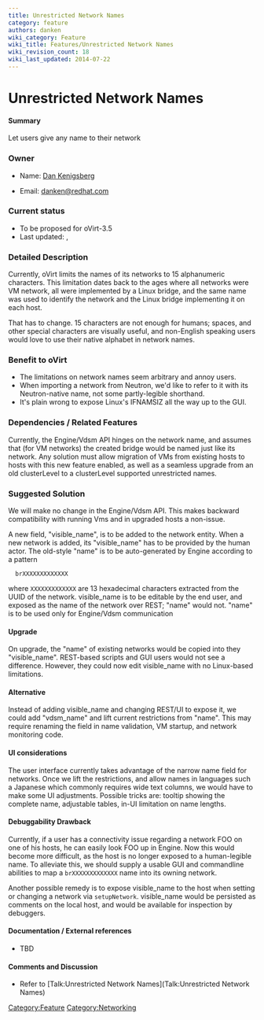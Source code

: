 ```yaml
---
title: Unrestricted Network Names
category: feature
authors: danken
wiki_category: Feature
wiki_title: Features/Unrestricted Network Names
wiki_revision_count: 18
wiki_last_updated: 2014-07-22
---
```


# Unrestricted Network Names

#### Summary

Let users give any name to their network

### Owner

*   Name: [ Dan Kenigsberg](User:Danken)

<!-- -->

*   Email: <danken@redhat.com>

### Current status

*   To be proposed for oVirt-3.5
*   Last updated: ,

### Detailed Description

Currently, oVirt limits the names of its networks to 15 alphanumeric characters. This limitation dates back to the ages where all networks were VM network, all were implemented by a Linux bridge, and the same name was used to identify the network and the Linux bridge implementing it on each host.

That has to change. 15 characters are not enough for humans; spaces, and other special characters are visually useful, and non-English speaking users would love to use their native alphabet in network names.

### Benefit to oVirt

*   The limitations on network names seem arbitrary and annoy users.
*   When importing a network from Neutron, we'd like to refer to it with its Neutron-native name, not some partly-legible shorthand.
*   It's plain wrong to expose Linux's IFNAMSIZ all the way up to the GUI.

### Dependencies / Related Features

Currently, the Engine/Vdsm API hinges on the network name, and assumes that (for VM networks) the created bridge would be named just like its network. Any solution must allow migration of VMs from existing hosts to hosts with this new feature enabled, as well as a seamless upgrade from an old clusterLevel to a clusterLevel supported unrestricted names.

### Suggested Solution

We will make no change in the Engine/Vdsm API. This makes backward compatibility with running Vms and in upgraded hosts a non-issue.

A new field, "visible_name", is to be added to the network entity. When a new network is added, its "visible_name" has to be provided by the human actor. The old-style "name" is to be auto-generated by Engine according to a pattern

      brXXXXXXXXXXXXX

where `XXXXXXXXXXXXX` are 13 hexadecimal characters extracted from the UUID of the network. visible_name is to be editable by the end user, and exposed as the name of the network over REST; "name" would not. "name" is to be used only for Engine/Vdsm communication

#### Upgrade

On upgrade, the "name" of existing networks would be copied into they "visible_name". REST-based scripts and GUI users would not see a difference. However, they could now edit visible_name with no Linux-based limitations.

#### Alternative

Instead of adding visible_name and changing REST/UI to expose it, we could add "vdsm_name" and lift current restrictions from "name". This may require renaming the field in name validation, VM startup, and network monitoring code.

#### UI considerations

The user interface currently takes advantage of the narrow name field for networks. Once we lift the restrictions, and allow names in languages such a Japanese which commonly requires wide text columns, we would have to make some UI adjustments. Possible tricks are: tooltip showing the complete name, adjustable tables, in-UI limitation on name lengths.

#### Debuggability Drawback

Currently, if a user has a connectivity issue regarding a network FOO on one of his hosts, he can easily look FOO up in Engine. Now this would become more difficult, as the host is no longer exposed to a human-legible name. To alleviate this, we should supply a usable GUI and commandline abilities to map a `brXXXXXXXXXXXXX` name into its owning network.

Another possible remedy is to expose visible_name to the host when setting or changing a network via `setupNetwork`. visible_name would be persisted as comments on the local host, and would be available for inspection by debuggers.

#### Documentation / External references

*   TBD

#### Comments and Discussion

*   Refer to [Talk:Unrestricted Network Names](Talk:Unrestricted Network Names)

<Category:Feature> <Category:Networking>
